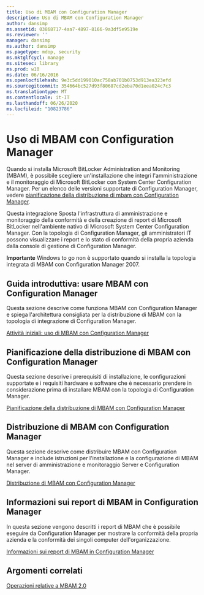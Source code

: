 ```yaml
---
title: Uso di MBAM con Configuration Manager
description: Uso di MBAM con Configuration Manager
author: dansimp
ms.assetid: 03868717-4aa7-4897-8166-9a3df5e9519e
ms.reviewer: ''
manager: dansimp
ms.author: dansimp
ms.pagetype: mdop, security
ms.mktglfcycl: manage
ms.sitesec: library
ms.prod: w10
ms.date: 06/16/2016
ms.openlocfilehash: 9e3c5dd199010ac758ab701b0753d913ea323efd
ms.sourcegitcommit: 354664bc527d93f80687cd2eba70d1eea024c7c3
ms.translationtype: MT
ms.contentlocale: it-IT
ms.lasthandoff: 06/26/2020
ms.locfileid: "10823786"
---
```

# Uso di MBAM con Configuration Manager


Quando si installa Microsoft BitLocker Administration and Monitoring (MBAM), è possibile scegliere un'installazione che integri l'amministrazione e il monitoraggio di Microsoft BitLocker con System Center Configuration Manager. Per un elenco delle versioni supportate di Configuration Manager, vedere [pianificazione della distribuzione di mbam con Configuration Manager](planning-to-deploy-mbam-with-configuration-manager-2.md).

Questa integrazione Sposta l'infrastruttura di amministrazione e monitoraggio della conformità e della creazione di report di Microsoft BitLocker nell'ambiente nativo di Microsoft System Center Configuration Manager. Con la topologia di Configuration Manager, gli amministratori IT possono visualizzare i report e lo stato di conformità della propria azienda dalla console di gestione di Configuration Manager.

**Importante**  Windows to go non è supportato quando si installa la topologia integrata di MBAM con Configuration Manager 2007.

 

## <a href="" id="getting-started---using-mbam-with-configuration-manager"></a>Guida introduttiva: usare MBAM con Configuration Manager


Questa sezione descrive come funziona MBAM con Configuration Manager e spiega l'architettura consigliata per la distribuzione di MBAM con la topologia di integrazione di Configuration Manager.

[Attività iniziali: uso di MBAM con Configuration Manager](getting-started---using-mbam-with-configuration-manager.md)

## Pianificazione della distribuzione di MBAM con Configuration Manager


Questa sezione descrive i prerequisiti di installazione, le configurazioni supportate e i requisiti hardware e software che è necessario prendere in considerazione prima di installare MBAM con la topologia di Configuration Manager.

[Pianificazione della distribuzione di MBAM con Configuration Manager](planning-to-deploy-mbam-with-configuration-manager-2.md)

## Distribuzione di MBAM con Configuration Manager


Questa sezione descrive come distribuire MBAM con Configuration Manager e include istruzioni per l'installazione e la configurazione di MBAM nel server di amministrazione e monitoraggio Server e Configuration Manager.

[Distribuzione di MBAM con Configuration Manager](deploying-mbam-with-configuration-manager-mbam2.md)

## Informazioni sui report di MBAM in Configuration Manager


In questa sezione vengono descritti i report di MBAM che è possibile eseguire da Configuration Manager per mostrare la conformità della propria azienda e la conformità dei singoli computer dell'organizzazione.

[Informazioni sui report di MBAM in Configuration Manager](understanding-mbam-reports-in-configuration-manager.md)

## Argomenti correlati


[Operazioni relative a MBAM 2.0](operations-for-mbam-20-mbam-2.md)

 

 





